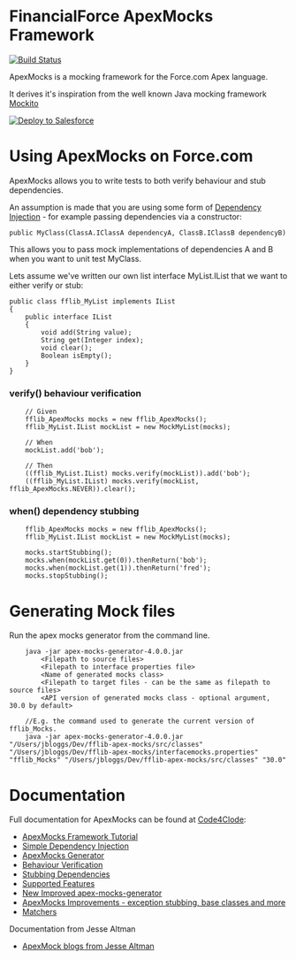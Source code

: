 FinancialForce ApexMocks Framework
==================================

[![Build Status](https://travis-ci.org/financialforce/fflib-apex-mocks.svg)](https://travis-ci.org/afawcett/financialforce/fflib-apex-mocks)

ApexMocks is a mocking framework for the Force.com Apex language.

It derives it's inspiration from the well known Java mocking framework [Mockito](https://code.google.com/p/mockito/)

<a href="https://githubsfdeploy.herokuapp.com?owner=financialforcedev&repo=fflib-apex-mocks">
  <img alt="Deploy to Salesforce"
       src="https://raw.githubusercontent.com/afawcett/githubsfdeploy/master/src/main/webapp/resources/img/deploy.png">
</a>

Using ApexMocks on Force.com
============================

ApexMocks allows you to write tests to both verify behaviour and stub dependencies.

An assumption is made that you are using some form of [Dependency Injection](http://en.wikipedia.org/wiki/Dependency_injection) - for example passing dependencies via a constructor:

	public MyClass(ClassA.IClassA dependencyA, ClassB.IClassB dependencyB)

This allows you to pass mock implementations of dependencies A and B when you want to unit test MyClass.

Lets assume we've written our own list interface MyList.IList that we want to either verify or stub:

	public class fflib_MyList implements IList
	{
		public interface IList
		{
			void add(String value);
			String get(Integer index);
			void clear();
			Boolean isEmpty();
		}
	}

### verify() behaviour verification

		// Given
		fflib_ApexMocks mocks = new fflib_ApexMocks();
		fflib_MyList.IList mockList = new MockMyList(mocks);

		// When
		mockList.add('bob');

		// Then
		((fflib_MyList.IList) mocks.verify(mockList)).add('bob');
		((fflib_MyList.IList) mocks.verify(mockList, fflib_ApexMocks.NEVER)).clear();

### when() dependency stubbing

		fflib_ApexMocks mocks = new fflib_ApexMocks();
		fflib_MyList.IList mockList = new MockMyList(mocks);

		mocks.startStubbing();
		mocks.when(mockList.get(0)).thenReturn('bob');
		mocks.when(mockList.get(1)).thenReturn('fred');
		mocks.stopStubbing();

Generating Mock files
=====================

Run the apex mocks generator from the command line.

		java -jar apex-mocks-generator-4.0.0.jar
			<Filepath to source files>
			<Filepath to interface properties file>
			<Name of generated mocks class>
			<Filepath to target files - can be the same as filepath to source files>
			<API version of generated mocks class - optional argument, 30.0 by default>

		//E.g. the command used to generate the current version of fflib_Mocks.
		java -jar apex-mocks-generator-4.0.0.jar "/Users/jbloggs/Dev/fflib-apex-mocks/src/classes" "/Users/jbloggs/Dev/fflib-apex-mocks/interfacemocks.properties" "fflib_Mocks" "/Users/jbloggs/Dev/fflib-apex-mocks/src/classes" "30.0"

Documentation
=============

Full documentation for ApexMocks can be found at [Code4Clode](http://code4cloud.wordpress.com/):

* [ApexMocks Framework Tutorial](http://code4cloud.wordpress.com/2014/05/06/apexmocks-framework-tutorial/)
* [Simple Dependency Injection](http://code4cloud.wordpress.com/2014/05/09/simple-dependency-injection/)
* [ApexMocks Generator](http://code4cloud.wordpress.com/2014/05/15/using-apex-mocks-generator-to-create-mock-class-definitions/)
* [Behaviour Verification](http://code4cloud.wordpress.com/2014/05/15/writing-behaviour-verification-unit-tests/)
* [Stubbing Dependencies](http://code4cloud.wordpress.com/2014/05/15/stubbing-dependencies-in-a-unit-test/)
* [Supported Features](http://code4cloud.wordpress.com/2014/05/15/apexmocks-supported-features/)
* [New Improved apex-mocks-generator](http://code4cloud.wordpress.com/2014/06/27/new-improved-apex-mocks-generator/)
* [ApexMocks Improvements - exception stubbing, base classes and more](http://code4cloud.wordpress.com/2014/11/05/apexmocks-improvements-exception-stubbing-inner-interfaces-and-mock-base-classes/)
* [Matchers](http://superdupercode.blogspot.co.uk/2016/03/apex-mocks-matchers.html)
 
Documentation from Jesse Altman

* [ApexMock blogs from Jesse Altman](http://jessealtman.com/tag/apexmocks/)
